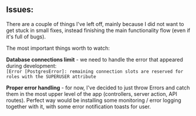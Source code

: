 ## Issues:
There are a couple of things I've left off, mainly because I did not want to get stuck in small fixes, instead finishing the main functionality flow (even if it's full of bugs).

The most important things worth to watch:

**Database connections limit** - we need to handle the error that appeared during development:<br />
``[Error [PostgresError]: remaining connection slots are reserved for roles with the SUPERUSER attribute``

**Proper error handling** - for now, I've decided to just throw Errors and catch them in the most upper level of the app (controllers, server action, API routes). Perfect way would be installing some monitoring / error logging together with it, with some error notification toasts for user.
